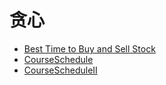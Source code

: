 # **贪心**

* [Best Time to Buy and Sell Stock](./CloneGraph.md)
* [CourseSchedule](./CourseSchedule.md)
* [CourseScheduleII](CourseScheduleII.md)